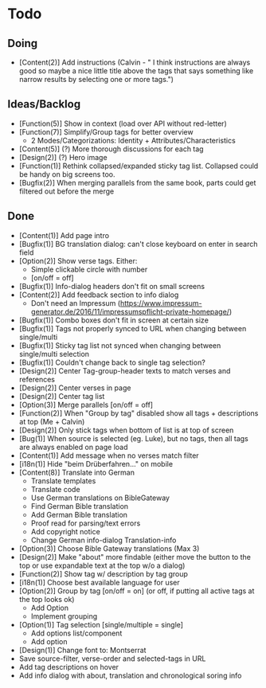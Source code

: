 # Todo

## Doing
- [Content(2)] Add instructions (Calvin - " I think instructions are always good so maybe a nice little title above the tags that says something like narrow results by selecting one or more tags.")

## Ideas/Backlog
- [Function(5)] Show in context (load over API without red-letter)
- [Function(7)] Simplify/Group tags for better overview
    - 2 Modes/Categorizations: Identity + Attributes/Characteristics
- [Content(5)] (?) More thorough discussions for each tag
- [Design(2)] (?) Hero image
- [Function(1)] Rethink collapsed/expanded sticky tag list. Collapsed could be handy on big screens too.
- [Bugfix(2)] When merging parallels from the same book, parts could get filtered out before the merge

## Done
- [Content(1)] Add page intro
- [Bugfix(1)] BG translation dialog: can't close keyboard on enter in search field
- [Option(2)] Show verse tags. Either:
    - Simple clickable circle with number
    - [on/off = off]
- [Bugfix(1)] Info-dialog headers don't fit on small screens
- [Content(2)] Add feedback section to info dialog
    - Don't need an Impressum (https://www.impressum-generator.de/2016/11/impressumspflicht-private-homepage/)
- [Bugfix(1)] Combo boxes don't fit in screen at certain size
- [Bugfix(1)] Tags not properly synced to URL when changing between single/multi
- [Bugfix(1)] Sticky tag list not synced when changing between single/multi selection
- [Bugfix(1)] Couldn't change back to single tag selection?
- [Design(2)] Center Tag-group-header texts to match verses and references
- [Design(2)] Center verses in page
- [Design(2)] Center tag list
- [Option(3)] Merge parallels [on/off = off]
- [Function(2)] When "Group by tag" disabled show all tags + descriptions at top (Me + Calvin)
- [Design(2)] Only stick tags when bottom of list is at top of screen
- [Bug(1)] When source is selected (eg. Luke), but no tags, then all tags are always enabled on page load
- [Content(1)] Add message when no verses match filter
- [i18n(1)] Hide "beim Drüberfahren..." on mobile
- [Content(8)] Translate into German
    - Translate templates
    - Translate code
    - Use German translations on BibleGateway
    - Find German Bible translation
    - Add German Bible translation
    - Proof read for parsing/text errors
    - Add copyright notice
    - Change German info-dialog Translation-info
- [Option(3)] Choose Bible Gateway translations (Max 3)
- [Design(2)] Make "about" more findable (either move the button to the top or use expandable text at the top w/o a dialog)
- [Function(2)] Show tag w/ description by tag group
- [i18n(1)] Choose best available language for user
- [Option(2)] Group by tag [on/off = on] (or off, if putting all active tags at the top looks ok)
    - Add Option
    - Implement grouping
- [Option(1)] Tag selection [single/multiple = single]
    - Add options list/component
    - Add option
- [Design(1)] Change font to: Montserrat
- Save source-filter, verse-order and selected-tags in URL
- Add tag descriptions on hover
- Add info dialog with about, translation and chronological soring info